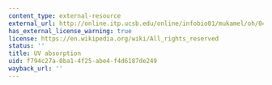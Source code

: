 ```yaml
---
content_type: external-resource
external_url: http://online.itp.ucsb.edu/online/infobio01/mukamel/oh/04.html
has_external_license_warning: true
license: https://en.wikipedia.org/wiki/All_rights_reserved
status: ''
title: UV absorption
uid: f794c27a-0ba1-4f25-abe4-f4d6187de249
wayback_url: ''
---
```


